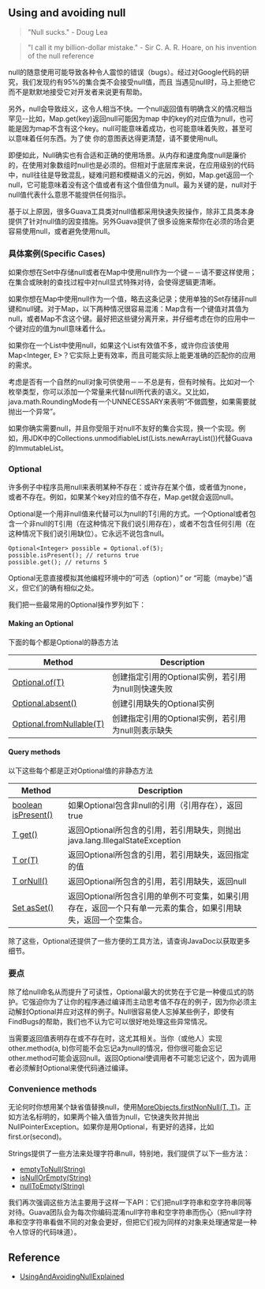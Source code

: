 ## Using and avoiding null
> "Null sucks." - Doug Lea

> "I call it my billion-dollar mistake." - Sir C. A. R. Hoare, on his invention of the null reference

null的随意使用可能导致各种令人震惊的错误（bugs）。经过对Google代码的研究，我们发现约有95%的集合类不会接受null值，而且
当遇见null时，马上拒绝它而不是默默地接受它对开发者来说更有帮助。

另外，null会导致歧义，这令人相当不快。一个null返回值有明确含义的情况相当罕见--比如，Map.get(key)返回null可能因为map
中的key的对应值为null，也可能是因为map不含有这个key。null可能意味着成功，也可能意味着失败，甚至可以意味着任何东西。为了使
你的意图表达得更清楚，请不要使用null。

即便如此，Null确实也有合适和正确的使用场景。从内存和速度角度null是廉价的，在使用对象数组时null也是必须的。但相对于底层库来说，在应用级别的代码中，null往往是导致混乱，疑难问题和模糊语义的元凶，例如，Map.get返回一个null，它可能意味着没有这个值或者有这个值但值为null。最为关键的是，null对于null值代表什么意思不能提供任何指示。

基于以上原因，很多Guava工具类对null值都采用快速失败操作，除非工具类本身提供了针对null值的因变措施。另外Guava提供了很多设施来帮你在必须的场合更容易使用null，或者避免使用null。
### 具体案例(Specific Cases)
如果你想在Set中存储null或者在Map中使用null作为一个键－－请不要这样使用；在集合或映射的查找过程中对null显式特殊对待，会使得逻辑更清晰。

如果你想在Map中使用null作为一个值，略去这条记录；使用单独的Set存储非null键和null键。对于Map，以下两种情况很容易混淆：Map含有一个键值对其值为null，或者Map不含这个键。最好把这些键分离开来，并仔细考虑在你的应用中一个键对应的值为null意味着什么。

如果你在一个List中使用null，如果这个List有效值不多，或许你应该使用Map<Integer, E>？它实际上更有效率，而且可能实际上能更准确的匹配你的应用的需求。

考虑是否有一个自然的null对象可供使用－－不总是有，但有时候有。比如对一个枚举类型，你可以添加一个常量来代替null所代表的语义。又比如，java.math.RoundingMode有一个UNNECESSARY来表明“不做圆整，如果需要就抛出一个异常”。

如果你确实需要null，并且你受阻于对null不友好的集合实现，换一个实现。例如，用JDK中的Collections.unmodifiableList(Lists.newArrayList())代替Guava的ImmutableList。
### Optional
许多例子中程序员用null来表明某种不存在：或许存在某个值，或者值为none，或者不存在。例如，如果某个key对应的值不存在，Map.get就会返回null。

Optional<T>是一个用非null值来代替可以为null的T引用的方式。一个Optional或者包含一个非null的T引用（在这种情况下我们说引用存在），或者不包含任何引用（在这种情况下我们说引用缺位）。它永远不说包含null。
```
Optional<Integer> possible = Optional.of(5);
possible.isPresent(); // returns true
possible.get(); // returns 5
```
Optional无意直接模拟其他编程环境中的”可选（option）” or “可能（maybe）”语义，但它们的确有相似之处。

我们把一些最常用的Optional操作罗列如下：
#### Making an Optional
下面的每个都是Optional的静态方法

**Method**|**Description**
----------|---------------
[Optional.of(T)](http://google.github.io/guava/releases/snapshot/api/docs/com/google/common/base/Optional.html#of-T-)|创建指定引用的Optional实例，若引用为null则快速失败
[Optional.absent()](http://google.github.io/guava/releases/snapshot/api/docs/com/google/common/base/Optional.html#absent--)|创建引用缺失的Optional实例
[Optional.fromNullable(T)](http://google.github.io/guava/releases/snapshot/api/docs/com/google/common/base/Optional.html#fromNullable-T-)|创建指定引用的Optional实例，若引用为null则表示缺失
#### Query methods
以下这些每个都是正对Optional<T>值的非静态方法

**Method**|**Description**
----------|---------------
[boolean isPresent()](http://google.github.io/guava/releases/snapshot/api/docs/com/google/common/base/Optional.html#isPresent--)|如果Optional包含非null的引用（引用存在），返回true
[T get()](http://google.github.io/guava/releases/snapshot/api/docs/com/google/common/base/Optional.html#get--)|返回Optional所包含的引用，若引用缺失，则抛出java.lang.IllegalStateException
[T or(T)](http://google.github.io/guava/releases/snapshot/api/docs/com/google/common/base/Optional.html#or-T-)|返回Optional所包含的引用，若引用缺失，返回指定的值
[T orNull()](http://google.github.io/guava/releases/snapshot/api/docs/com/google/common/base/Optional.html#orNull--)|返回Optional所包含的引用，若引用缺失，返回null
[Set<T> asSet()](http://google.github.io/guava/releases/snapshot/api/docs/com/google/common/base/Optional.html#asSet--)|返回Optional所包含引用的单例不可变集，如果引用存在，返回一个只有单一元素的集合，如果引用缺失，返回一个空集合。

除了这些，Optional还提供了一些方便的工具方法，请查询JavaDoc以获取更多细节。
### 要点
除了给null命名从而提升了可读性，Optional最大的优势在于它是一种傻瓜式的防护。它强迫你为了让你的程序通过编译而主动思考值不存在的例子，因为你必须主动解封Optional并应对这样的例子。Null很容易使人忘掉某些例子，即使有FindBugs的帮助，我们也不认为它可以很好地处理这些异常情况。

当需要返回值表明存在或不存在时，这尤其相关。当你（或他人）实现other.method(a, b)你可能不会忘记a为null的情况，但你很可能会忘记other.method可能会返回null。返回Optional使调用者不可能忘记这个，因为调用者必须解封Optional来使代码通过编译。
### Convenience methods
无论何时你想用某个缺省值替换null，使用[MoreObjects.firstNonNull(T, T)](http://google.github.io/guava/releases/snapshot/api/docs/com/google/common/base/MoreObjects.html#firstNonNull-T-T-)。正如方法名标明的，如果两个输入值皆为null，它快速失败并抛出NullPointerException。如果你是用Optional，有更好的选择，比如first.or(second)。

Strings提供了一些方法来处理字符串null，特别地，我们提供了以下一些方法：
- [emptyToNull(String)](http://google.github.io/guava/releases/snapshot/api/docs/com/google/common/base/Strings.html#emptyToNull-java.lang.String-)
- [isNullOrEmpty(String)](http://google.github.io/guava/releases/snapshot/api/docs/com/google/common/base/Strings.html#isNullOrEmpty-java.lang.String-)
- [nullToEmpty(String)](http://google.github.io/guava/releases/snapshot/api/docs/com/google/common/base/Strings.html#nullToEmpty-java.lang.String-)
  
我们再次强调这些方法主要用于这样一下API：它们把null字符串和空字符串同等对待。Guava团队会为每次你编码混淆null字符串和空字符串而伤心（把null字符串和空字符串看做不同的对象会更好，但把它们视为同样的对象来处理通常是一种令人惊讶的代码味道）。

## Reference
- [UsingAndAvoidingNullExplained](https://github.com/google/guava/wiki/UsingAndAvoidingNullExplained)